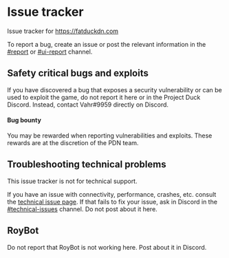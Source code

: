 # Issue tracker
Issue tracker for https://fatduckdn.com

To report a bug, create an issue or post the relevant information in the [#report](https://discord.com/channels/544827049752264704/803135119665266718) or [#ui-report](https://discord.com/channels/544827049752264704/663884349367910413) channel.

## Safety critical bugs and exploits
If you have discovered a bug that exposes a security vulnerability or can be used to exploit the game, do not report it here or in the Project Duck Discord. Instead, contact Vahr#9959 directly on Discord.

#### Bug bounty
You may be rewarded when reporting vulnerabilities and exploits. These rewards are at the discretion of the PDN team.

## Troubleshooting technical problems
This issue tracker is not for technical support.

If you have an issue with connectivity, performance, crashes, etc. consult the [technical issue page](https://news.fatduckdn.com/common-technical-issues/). If that fails to fix your issue, ask in Discord in the [#technical-issues](https://discord.com/channels/544827049752264704/820234640136339486) channel. Do not post about it here.

## RoyBot
Do not report that RoyBot is not working here. Post about it in Discord.
